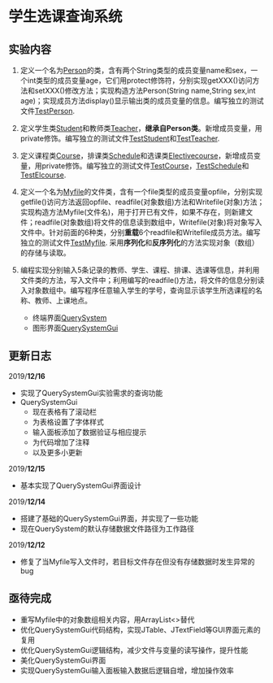 # 学生选课查询系统

## 实验内容

1. 定义一个名为[Person](./Person.java)的类，含有两个String类型的成员变量name和sex，一个int类型的成员变量age，它们用protect修饰符，分别实现getXXX()访问方法和setXXX()修改方法；实现构造方法Person(String name,String sex,int age)；实现成员方法display()显示输出类的成员变量的信息。编写独立的测试文件[TestPerson](./TestPerson.java).

2. 定义学生类[Student](./Student.java)和教师类[Teacher](./Teacher.java)，**继承自Person类**。新增成员变量，用private修饰。编写独立的测试文件[TestStudent](./TestStudent.java)和[TestTeacher](./TestTeacher.java).

3. 定义课程类[Course](./Course.java)，排课类[Schedule](./Schedule.java)和选课类[Electivecourse](./Electivecourse.java)，新增成员变量，用private修饰。编写独立的测试文件[TestCourse](./TestCourse.java)，[TestSchedule](./TestSchedule.java)和[TestElcourse](./TestElcourse.java).

4. 定义一个名为[Myfile](./Myfile.java)的文件类，含有一个file类型的成员变量opfile，分别实现getfile()访问方法返回opfile、readfile(对象数组)方法和Writefile(对象)方法；实现构造方法Myfile(文件名)，用于打开已有文件，如果不存在，则新建文件；readfile(对象数组)将文件的信息读到数组中，Writefile(对象)将对象写入文件中。针对前面的6种类，分别**重载**6个readfile和Writefile成员方法。编写独立的测试文件[TestMyfile](./TestMyfile.java).
  采用**序列化**和**反序列化**的方法实现对象（数组）的存储与读取。

5. 编程实现分别输入5条记录的教师、学生、课程、排课、选课等信息，并利用文件类的方法，写入文件中；利用编写的readfile()方法，将文件的信息分别读入对象数组中。编写程序任意输入学生的学号，查询显示该学生所选课程的名称、教师、上课地点。
   - 终端界面[QuerySystem](./QuerySystem.java)
   - 图形界面[QuerySystemGui](./QuerySystemGui.java)

## 更新日志

2019/**12/16**

- 实现了QuerySystemGui实验需求的查询功能
- QuerySystemGui
  - 现在表格有了滚动栏
  - 为表格设置了字体样式
  - 输入面板添加了数据验证与相应提示
  - 为代码增加了注释
  - 以及更多小更新

2019/**12/15**

- 基本实现了QuerySystemGui界面设计

2019/**12/14**

- 搭建了基础的QuerySystemGui界面，并实现了一些功能
- 现在QuerySystem的默认存储数据文件路径为工作路径

2019/**12/12**

- 修复了当Myfile写入文件时，若目标文件存在但没有存储数据时发生异常的bug

## 亟待完成

- 重写Myfile中的对象数组相关内容，用ArrayList<>替代
- 优化QuerySystemGui代码结构，实现JTable、JTextField等GUI界面元素的复用
- 优化QuerySystemGui逻辑结构，减少文件与变量的读写操作，提升性能
- 美化QuerySystemGui界面
- 实现QuerySystemGui输入面板输入数据后逻辑自增，增加操作效率
